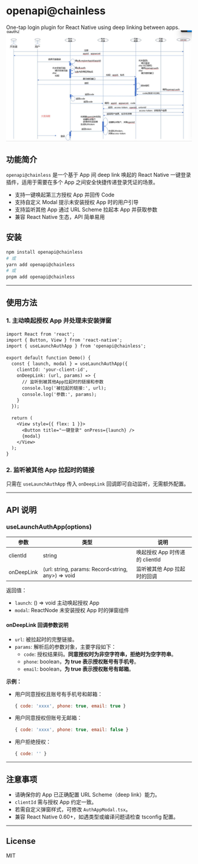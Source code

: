 # openapi@chainless


One-tap login plugin for React Native using deep linking between apps.
![icon_01](./src/assets/icon_01.png)

## 功能简介

`openapi@chainless` 是一个基于 App 间 deep link 唤起的 React Native 一键登录插件，适用于需要在多个 App 之间安全快捷传递登录凭证的场景。

- 支持一键唤起第三方授权 App 并回传 Code
- 支持自定义 Modal 提示未安装授权 App 时的用户引导
- 支持监听其他 App 通过 URL Scheme 拉起本 App 并获取参数
- 兼容 React Native 生态，API 简单易用

## 安装

```sh
npm install openapi@chainless
# 或
yarn add openapi@chainless
# 或
pnpm add openapi@chainless
```

---

## 使用方法

### 1. 主动唤起授权 App 并处理未安装弹窗

```tsx
import React from 'react';
import { Button, View } from 'react-native';
import { useLaunchAuthApp } from 'openapi@chainless';

export default function Demo() {
  const { launch, modal } = useLaunchAuthApp({
    clientId: 'your-client-id',
    onDeepLink: (url, params) => {
      // 监听到被其他App拉起时的链接和参数
      console.log('被拉起的链接:', url);
      console.log('参数:', params);
    }
  });

  return (
    <View style={{ flex: 1 }}>
      <Button title="一键登录" onPress={launch} />
      {modal}
    </View>
  );
}
```

### 2. 监听被其他 App 拉起时的链接

只需在 `useLaunchAuthApp` 传入 `onDeepLink` 回调即可自动监听，无需额外配置。

---

## API 说明

### useLaunchAuthApp(options)

| 参数         | 类型                                               | 说明                         |
| ------------ | -------------------------------------------------- | ---------------------------- |
| clientId     | string                                            | 唤起授权 App 时传递的 clientId|
| onDeepLink   | (url: string, params: Record<string, any>) => void | 监听被其他 App 拉起时的回调   |

返回值：
- `launch`: () => void 主动唤起授权 App
- `modal`: ReactNode 未安装授权 App 时的弹窗组件

#### onDeepLink 回调参数说明
- `url`: 被拉起时的完整链接。
- `params`: 解析后的参数对象，主要字段如下：
  - `code`: 授权结果码。**同意授权时为非空字符串，拒绝时为空字符串**。
  - `phone`: boolean，**为 true 表示授权账号有手机号**。
  - `email`: boolean，**为 true 表示授权账号有邮箱**。

**示例：**
- 用户同意授权且账号有手机号和邮箱：
  ```js
  { code: 'xxxx', phone: true, email: true }
  ```
- 用户同意授权但账号无邮箱：
  ```js
  { code: 'xxxx', phone: true, email: false }
  ```
- 用户拒绝授权：
  ```js
  { code: '' }
  ```

---

## 注意事项

- 请确保你的 App 已正确配置 URL Scheme（deep link）能力。
- `clientId` 需与授权 App 约定一致。
- 若需自定义弹窗样式，可修改 `AuthAppModal.tsx`。
- 兼容 React Native 0.60+，如遇类型或编译问题请检查 tsconfig 配置。

---

## License

MIT

